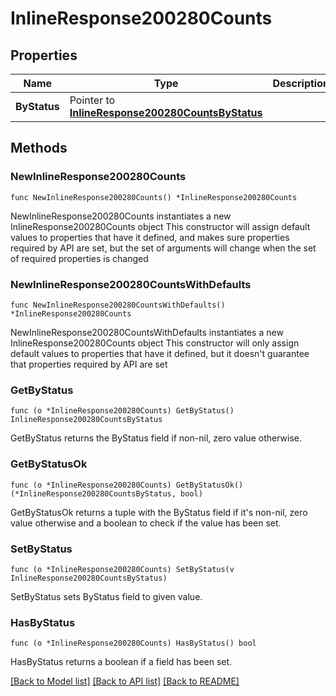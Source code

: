 # InlineResponse200280Counts

## Properties

Name | Type | Description | Notes
------------ | ------------- | ------------- | -------------
**ByStatus** | Pointer to [**InlineResponse200280CountsByStatus**](InlineResponse200280CountsByStatus.md) |  | [optional] 

## Methods

### NewInlineResponse200280Counts

`func NewInlineResponse200280Counts() *InlineResponse200280Counts`

NewInlineResponse200280Counts instantiates a new InlineResponse200280Counts object
This constructor will assign default values to properties that have it defined,
and makes sure properties required by API are set, but the set of arguments
will change when the set of required properties is changed

### NewInlineResponse200280CountsWithDefaults

`func NewInlineResponse200280CountsWithDefaults() *InlineResponse200280Counts`

NewInlineResponse200280CountsWithDefaults instantiates a new InlineResponse200280Counts object
This constructor will only assign default values to properties that have it defined,
but it doesn't guarantee that properties required by API are set

### GetByStatus

`func (o *InlineResponse200280Counts) GetByStatus() InlineResponse200280CountsByStatus`

GetByStatus returns the ByStatus field if non-nil, zero value otherwise.

### GetByStatusOk

`func (o *InlineResponse200280Counts) GetByStatusOk() (*InlineResponse200280CountsByStatus, bool)`

GetByStatusOk returns a tuple with the ByStatus field if it's non-nil, zero value otherwise
and a boolean to check if the value has been set.

### SetByStatus

`func (o *InlineResponse200280Counts) SetByStatus(v InlineResponse200280CountsByStatus)`

SetByStatus sets ByStatus field to given value.

### HasByStatus

`func (o *InlineResponse200280Counts) HasByStatus() bool`

HasByStatus returns a boolean if a field has been set.


[[Back to Model list]](../README.md#documentation-for-models) [[Back to API list]](../README.md#documentation-for-api-endpoints) [[Back to README]](../README.md)


